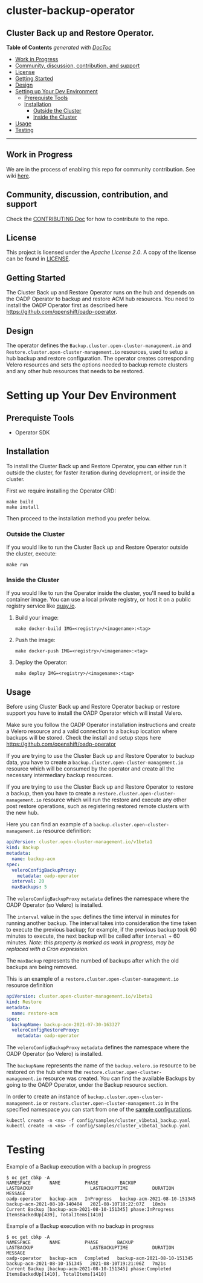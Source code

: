 # cluster-backup-operator
Cluster Back up and Restore Operator. 
------

<!-- START doctoc generated TOC please keep comment here to allow auto update -->
<!-- DON'T EDIT THIS SECTION, INSTEAD RE-RUN doctoc TO UPDATE -->
**Table of Contents**  *generated with [DocToc](https://github.com/thlorenz/doctoc)*

  - [Work in Progress](#work-in-progress)
  - [Community, discussion, contribution, and support](#community-discussion-contribution-and-support)
  - [License](#license)
  - [Getting Started](#getting-started)
  - [Design](#design)
- [Setting up Your Dev Environment](#setting-up-your-dev-environment)
  - [Prerequiste Tools](#prerequiste-tools)
  - [Installation](#installation)
    - [Outside the Cluster](#outside-the-cluster)
    - [Inside the Cluster](#inside-the-cluster)
- [Usage](#usage)
- [Testing](#testing)

<!-- END doctoc generated TOC please keep comment here to allow auto update -->

------

## Work in Progress
We are in the process of enabling this repo for community contribution. See wiki [here](https://open-cluster-management.io/concepts/architecture/).

## Community, discussion, contribution, and support

Check the [CONTRIBUTING Doc](CONTRIBUTING.md) for how to contribute to the repo.

## License

This project is licensed under the *Apache License 2.0*. A copy of the license can be found in [LICENSE](LICENSE).


## Getting Started
The Cluster Back up and Restore Operator runs on the hub and depends on the OADP Operator to backup and restore ACM hub resources. You need to install the OADP Operator first as described here https://github.com/openshift/oadp-operator.

## Design
The operator defines the `Backup.cluster.open-cluster-management.io` and `Restore.cluster.open-cluster-management.io` resources, used to setup a hub backup and restore configuration.
The operator creates corresponding Velero resources and sets the options needed to backup remote clusters and any other hub resources that needs to be restored.


# Setting up Your Dev Environment

## Prerequiste Tools
- Operator SDK

## Installation

To install the Cluster Back up and Restore Operator, you can either run it outside the cluster,
for faster iteration during development, or inside the cluster.

First we require installing the Operator CRD:

```shell
make build
make install
```

Then proceed to the installation method you prefer below.

### Outside the Cluster

If you would like to run the Cluster Back up and Restore Operator outside the cluster, execute:

```shell
make run
```

### Inside the Cluster

If you would like to run the Operator inside the cluster, you'll need to build
a container image. You can use a local private registry, or host it on a public
registry service like [quay.io](https://quay.io).

1. Build your image:
    ```shell
    make docker-build IMG=<registry>/<imagename>:<tag>
    ```
1. Push the image:
    ```shell
    make docker-push IMG=<registry>/<imagename>:<tag>
    ```
1. Deploy the Operator:
    ```shell
    make deploy IMG=<registry>/<imagename>:<tag>
    ```


## Usage

Before using Cluster Back up and Restore Operator backup or restore support you have to install the OADP Operator which will install Velero. 

Make sure you follow the OADP Operator installation instructions and create a Velero resource and a valid connection to a backup location where backups will be stored. Check the install and setup steps here https://github.com/openshift/oadp-operator

If you are trying to use the Cluster Back up and Restore Operator to backup data, you have to create a `backup.cluster.open-cluster-management.io` resource which will be consumed by the operator and create all the necessary intermediary backup resources.

If you are trying to use the Cluster Back up and Restore Operator to restore a backup, then you have to create a `restore.cluster.open-cluster-management.io` resource which will run the restore and execute any other post restore operations, such as registering restored remote clusters with the new hub.

Here you can find an example of a `backup.cluster.open-cluster-management.io` resource definition:

```yaml
apiVersion: cluster.open-cluster-management.io/v1beta1
kind: Backup
metadata:
  name: backup-acm
spec:
  veleroConfigBackupProxy: 
    metadata: oadp-operator
  interval: 20
  maxBackups: 5
```
The `veleroConfigBackupProxy` `metadata` defines the namespace where the OADP Operator (so Velero) is installed. 

The `interval` value in the `spec` defines the time interval in minutes for running another backup. The interval takes into consideration the time taken to execute the previous backup; for example, if the previous backup took 60 minutes to execute, the next backup will be called after `interval` + 60 minutes. 
<i>Note: this property is marked as work in progress, may be replaced with a Cron expression.</i>

The `maxBackup` represents the numbed of backups after which the old backups are being removed.


This is an example of a `restore.cluster.open-cluster-management.io` resource definition

```yaml
apiVersion: cluster.open-cluster-management.io/v1beta1
kind: Restore
metadata:
  name: restore-acm
spec:
  backupName: backup-acm-2021-07-30-163327
  veleroConfigRestoreProxy:
    metadata: oadp-operator
```

The `veleroConfigBackupProxy` `metadata` defines the namespace where the OADP Operator (so Velero) is installed. 

The `backupName` represents the name of the `backup.velero.io` resource to be restored on the hub where the  `restore.cluster.open-cluster-management.io` resource was created.
You can find the available Backups by going to the OADP Operator, under the Backup resource section.

In order to create an instance of `backup.cluster.open-cluster-management.io` or `restore.cluster.open-cluster-management.io` in the specified namespace you can start from one of the [sample configurations](config/samples).

```shell
kubectl create -n <ns> -f config/samples/cluster_v1beta1_backup.yaml
kubectl create -n <ns> -f config/samples/cluster_v1beta1_backup.yaml
```

# Testing

Example of a Backup execution with a backup in progress

```
$ oc get cbkp -A
NAMESPACE       NAME         PHASE        BACKUP                         LASTBACKUP                     LASTBACKUPTIME         DURATION   MESSAGE
oadp-operator   backup-acm   InProgress   backup-acm-2021-08-10-151345   backup-acm-2021-08-10-140404   2021-08-10T18:22:07Z   18m3s      Current Backup [backup-acm-2021-08-10-151345] phase:InProgress ItemsBackedUp[439], TotalItems[1410]
```
Example of a Backup execution with no backup in progress

```
$ oc get cbkp -A
NAMESPACE       NAME         PHASE       BACKUP                         LASTBACKUP                     LASTBACKUPTIME         DURATION   MESSAGE
oadp-operator   backup-acm   Completed   backup-acm-2021-08-10-151345   backup-acm-2021-08-10-151345   2021-08-10T19:21:06Z   7m21s      Current Backup [backup-acm-2021-08-10-151345] phase:Completed ItemsBackedUp[1410], TotalItems[1410]
```
